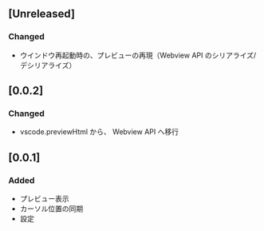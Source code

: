 
## [Unreleased]
### Changed
- ウインドウ再起動時の、プレビューの再現（Webview API のシリアライズ/デシリアライズ）

## [0.0.2]
### Changed
- vscode.previewHtml から、 Webview API へ移行

## [0.0.1]
### Added
- プレビュー表示
- カーソル位置の同期
- 設定
